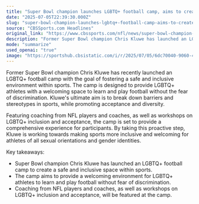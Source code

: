 ```yaml
---
title: "Super Bowl champion launches LGBTQ+ football camp, aims to create unifying safe space within sports"
date: "2025-07-05T22:39:30.000Z"
slug: "super-bowl-champion-launches-lgbtq+-football-camp-aims-to-create-unifying-safe-space-within-sports"
source: "CBSSports.com Headlines"
original_link: "https://www.cbssports.com/nfl/news/super-bowl-champion-launches-lgbtq-football-camp-aims-to-create-unifying-safe-space-within-sports/"
description: "Former Super Bowl champion Chris Kluwe has launched an LGBTQ+ football camp to promote inclusivity and acceptance in sports. The camp provides a safe space for LGBTQ+ athletes to learn and play football without fear of discrimination. With coaching from NFL players and workshops on LGBTQ+ inclusion, Kluwe's goal is to break down barriers and stereotypes in sports and create a more welcoming environment for athletes of all sexual orientations and gender identities."
mode: "summarize"
used_openai: "true"
image: "https://sportshub.cbsistatic.com/i/r/2025/07/05/6dc70040-9060-4ca9-8ba8-219116b97dd9/thumbnail/1200x675/a0293dddd8d1af07c7ce486f58ff25a3/saunders.jpg"
---
```


Former Super Bowl champion Chris Kluwe has recently launched an LGBTQ+ football camp with the goal of fostering a safe and inclusive environment within sports. The camp is designed to provide LGBTQ+ athletes with a welcoming space to learn and play football without the fear of discrimination. Kluwe's ultimate aim is to break down barriers and stereotypes in sports, while promoting acceptance and diversity.

Featuring coaching from NFL players and coaches, as well as workshops on LGBTQ+ inclusion and acceptance, the camp is set to provide a comprehensive experience for participants. By taking this proactive step, Kluwe is working towards making sports more inclusive and welcoming for athletes of all sexual orientations and gender identities.

Key takeaways:
- Super Bowl champion Chris Kluwe has launched an LGBTQ+ football camp to create a safe and inclusive space within sports.
- The camp aims to provide a welcoming environment for LGBTQ+ athletes to learn and play football without fear of discrimination.
- Coaching from NFL players and coaches, as well as workshops on LGBTQ+ inclusion and acceptance, will be featured at the camp.